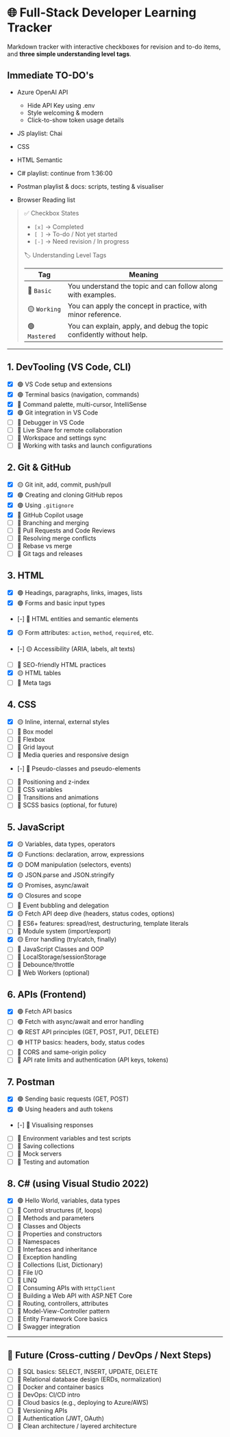 # 🌐 Full-Stack Developer Learning Tracker

Markdown tracker with interactive checkboxes for revision and to-do items, and **three simple understanding level tags**.

## Immediate TO-DO's

- Azure OpenAI API
  - Hide API Key using .env
  - Style welcoming & modern
  - Click-to-show token usage details

- JS playlist: Chai
- CSS
- HTML Semantic
- C# playlist: continue from 1:36:00
- Postman playlist & docs: scripts, testing & visualiser
- Browser Reading list

> ✅ Checkbox States
>
>- `[x]` → Completed
>- `[ ]` → To-do / Not yet started
>- `[-]` → Need revision / In progress
>
> 🏷️ Understanding Level Tags
>
>| Tag           | Meaning                                                               |
>| ------------- | --------------------------------------------------------------------- |
>| 🔴 `Basic`    | You understand the topic and can follow along with examples.          |
>| 🟡 `Working`  | You can apply the concept in practice, with minor reference.          |
>| 🟢 `Mastered` | You can explain, apply, and debug the topic confidently without help. |

---

## 1. DevTooling (VS Code, CLI)

- [x] 🟢 VS Code setup and extensions
- [x] 🟢 Terminal basics (navigation, commands)
- [x] 🔴 Command palette, multi-cursor, IntelliSense
- [x] 🟢 Git integration in VS Code
- [ ] 🔴 Debugger in VS Code
- [ ] 🔴 Live Share for remote collaboration
- [ ] 🔴 Workspace and settings sync
- [ ] 🔴 Working with tasks and launch configurations

## 2. Git & GitHub

- [x] 🟡 Git init, add, commit, push/pull
- [x] 🟢 Creating and cloning GitHub repos
- [x] 🟢 Using `.gitignore`
- [x] 🔴 GitHub Copilot usage
- [ ] 🔴 Branching and merging
- [ ] 🔴 Pull Requests and Code Reviews
- [ ] 🔴 Resolving merge conflicts
- [ ] 🔴 Rebase vs merge
- [ ] 🔴 Git tags and releases

## 3. HTML

- [x] 🟢 Headings, paragraphs, links, images, lists
- [x] 🟢 Forms and basic input types
- [-] 🔴 HTML entities and semantic elements
- [x] 🟡 Form attributes: `action`, `method`, `required`, etc.
- [-] 🟡 Accessibility (ARIA, labels, alt texts)
- [ ] 🔴 SEO-friendly HTML practices
- [x] 🟡 HTML tables
- [ ] 🔴 Meta tags

## 4. CSS

- [x] 🟡 Inline, internal, external styles
- [ ] 🔴 Box model
- [ ] 🔴 Flexbox
- [ ] 🔴 Grid layout
- [ ] 🔴 Media queries and responsive design
- [-] 🔴 Pseudo-classes and pseudo-elements
- [ ] 🔴 Positioning and z-index
- [ ] 🔴 CSS variables
- [ ] 🔴 Transitions and animations
- [ ] 🔴 SCSS basics (optional, for future)

## 5. JavaScript

- [x] 🟡 Variables, data types, operators
- [x] 🟡 Functions: declaration, arrow, expressions
- [x] 🟡 DOM manipulation (selectors, events)
- [x] 🟡 JSON.parse and JSON.stringify
- [x] 🟡 Promises, async/await
- [x] 🟡 Closures and scope
- [ ] 🔴 Event bubbling and delegation
- [x] 🟡 Fetch API deep dive (headers, status codes, options)
- [ ] 🔴 ES6+ features: spread/rest, destructuring, template literals
- [ ] 🔴 Module system (import/export)
- [x] 🟡 Error handling (try/catch, finally)
- [ ] 🔴 JavaScript Classes and OOP
- [ ] 🔴 LocalStorage/sessionStorage
- [ ] 🔴 Debounce/throttle
- [ ] 🔴 Web Workers (optional)

## 6. APIs (Frontend)

- [x] 🟢 Fetch API basics
- [ ] 🟢 Fetch with async/await and error handling
- [ ] 🟢 REST API principles (GET, POST, PUT, DELETE)
- [ ] 🟢 HTTP basics: headers, body, status codes
- [ ] 🔴 CORS and same-origin policy
- [ ] 🔴 API rate limits and authentication (API keys, tokens)

## 7. Postman

- [x] 🟢 Sending basic requests (GET, POST)
- [x] 🟢 Using headers and auth tokens
- [-] 🔴 Visualising responses
- [ ] 🔴 Environment variables and test scripts
- [ ] 🔴 Saving collections
- [ ] 🔴 Mock servers
- [ ] 🔴 Testing and automation

## 8. C# (using Visual Studio 2022)

- [x] 🟢 Hello World, variables, data types
- [ ] 🔴 Control structures (if, loops)
- [ ] 🔴 Methods and parameters
- [ ] 🔴 Classes and Objects
- [ ] 🔴 Properties and constructors
- [ ] 🔴 Namespaces
- [ ] 🔴 Interfaces and inheritance
- [ ] 🔴 Exception handling
- [ ] 🔴 Collections (List, Dictionary)
- [ ] 🔴 File I/O
- [ ] 🔴 LINQ
- [ ] 🔴 Consuming APIs with `HttpClient`
- [ ] 🔴 Building a Web API with ASP.NET Core
- [ ] 🔴 Routing, controllers, attributes
- [ ] 🔴 Model-View-Controller pattern
- [ ] 🔴 Entity Framework Core basics
- [ ] 🔴 Swagger integration

---

## 🚧 Future (Cross-cutting / DevOps / Next Steps)

- [ ] 🔴 SQL basics: SELECT, INSERT, UPDATE, DELETE
- [ ] 🔴 Relational database design (ERDs, normalization)
- [ ] 🔴 Docker and container basics
- [ ] 🔴 DevOps: CI/CD intro
- [ ] 🔴 Cloud basics (e.g., deploying to Azure/AWS)
- [ ] 🔴 Versioning APIs
- [ ] 🔴 Authentication (JWT, OAuth)
- [ ] 🔴 Clean architecture / layered architecture
